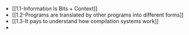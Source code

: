 - [[1.1-Information Is Bits + Context]]
- [[1.2-Programs are translated by other programs into different forms]]
- [[1.3-It pays to understand how compilation systems work]]
- 